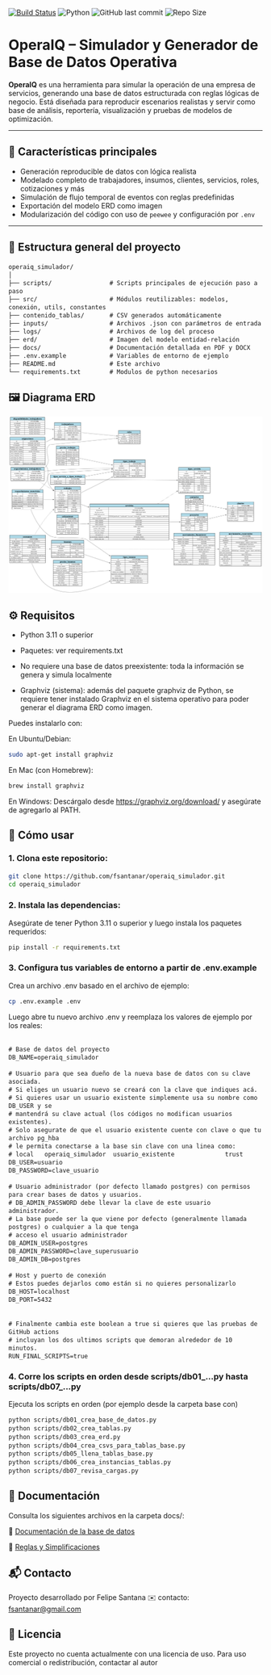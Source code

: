 [![Build Status](https://img.shields.io/github/actions/workflow/status/fsantanar/operaiq_simulador/python-ci.yml?branch=main)](https://github.com/fsantanar/operaiq_simulador/actions)
![Python](https://img.shields.io/badge/python-3.11-blue.svg)
![GitHub last commit](https://img.shields.io/github/last-commit/fsantanar/operaiq_simulador)
![Repo Size](https://img.shields.io/github/repo-size/fsantanar/operaiq_simulador)


# OperaIQ – Simulador y Generador de Base de Datos Operativa

**OperaIQ** es una herramienta para simular la operación de una empresa de servicios, generando una base de datos estructurada con reglas lógicas de negocio. Está diseñada para reproducir escenarios realistas y servir como base de análisis, reportería, visualización y pruebas de modelos de optimización.

---

## 📌 Características principales

- Generación reproducible de datos con lógica realista
- Modelado completo de trabajadores, insumos, clientes, servicios, roles, cotizaciones y más
- Simulación de flujo temporal de eventos con reglas predefinidas
- Exportación del modelo ERD como imagen
- Modularización del código con uso de `peewee` y configuración por `.env`

---

## 🧠 Estructura general del proyecto

```text
operaiq_simulador/
│
├── scripts/                # Scripts principales de ejecución paso a paso
├── src/                    # Módulos reutilizables: modelos, conexión, utils, constantes
├── contenido_tablas/       # CSV generados automáticamente
├── inputs/                 # Archivos .json con parámetros de entrada
├── logs/                   # Archivos de log del proceso
├── erd/                    # Imagen del modelo entidad-relación
├── docs/                   # Documentación detallada en PDF y DOCX
├── .env.example            # Variables de entorno de ejemplo
├── README.md               # Este archivo
└── requirements.txt        # Modulos de python necesarios
```

## 🖼️ Diagrama ERD
<img src="erd/diagrama_entidad_relacion.png" alt="ERD del Sistema" width="900">

## ⚙️ Requisitos

- Python 3.11 o superior

- Paquetes: ver requirements.txt

- No requiere una base de datos preexistente: toda la información se genera y simula localmente

- Graphviz (sistema): además del paquete graphviz de Python, se requiere tener instalado Graphviz en el sistema operativo para poder generar el diagrama ERD como imagen.

Puedes instalarlo con:

En Ubuntu/Debian:

```bash
sudo apt-get install graphviz
```

En Mac (con Homebrew):

```bash
brew install graphviz
```

En Windows: Descárgalo desde https://graphviz.org/download/ y asegúrate de agregarlo al PATH.

## 🚀 Cómo usar

### **1. Clona este repositorio:**

```bash
git clone https://github.com/fsantanar/operaiq_simulador.git
cd operaiq_simulador
```

### **2. Instala las dependencias:**

Asegúrate de tener Python 3.11 o superior y luego instala los paquetes requeridos:


```bash
pip install -r requirements.txt
```

### **3. Configura tus variables de entorno a partir de .env.example**

Crea un archivo .env basado en el archivo de ejemplo:

```bash
cp .env.example .env
```

Luego abre tu nuevo archivo .env y reemplaza los valores de ejemplo por los reales:

```env

# Base de datos del proyecto
DB_NAME=operaiq_simulador

# Usuario para que sea dueño de la nueva base de datos con su clave asociada.
# Si eliges un usuario nuevo se creará con la clave que indiques acá.
# Si quieres usar un usuario existente simplemente usa su nombre como DB_USER y se
# mantendrá su clave actual (los códigos no modifican usuarios existentes).
# Solo asegurate de que el usuario existente cuente con clave o que tu archivo pg_hba
# le permita conectarse a la base sin clave con una linea como:
# local   operaiq_simulador  usuario_existente              trust
DB_USER=usuario
DB_PASSWORD=clave_usuario

# Usuario administrador (por defecto llamado postgres) con permisos para crear bases de datos y usuarios.
# DB_ADMIN_PASSWORD debe llevar la clave de este usuario administrador.
# La base puede ser la que viene por defecto (generalmente llamada postgres) o cualquier a la que tenga
# acceso el usuario administrador
DB_ADMIN_USER=postgres
DB_ADMIN_PASSWORD=clave_superusuario
DB_ADMIN_DB=postgres

# Host y puerto de conexión
# Estos puedes dejarlos como están si no quieres personalizarlo
DB_HOST=localhost
DB_PORT=5432


# Finalmente cambia este boolean a true si quieres que las pruebas de GitHub actions
# incluyan los dos ultimos scripts que demoran alrededor de 10 minutos.
RUN_FINAL_SCRIPTS=true
```


### **4. Corre los scripts en orden desde scripts/db01_...py hasta scripts/db07_...py**

Ejecuta los scripts en orden (por ejemplo desde la carpeta base con)

```bash
python scripts/db01_crea_base_de_datos.py
python scripts/db02_crea_tablas.py
python scripts/db03_crea_erd.py
python scripts/db04_crea_csvs_para_tablas_base.py
python scripts/db05_llena_tablas_base.py
python scripts/db06_crea_instancias_tablas.py
python scripts/db07_revisa_cargas.py
```


## 📄 Documentación
Consulta los siguientes archivos en la carpeta docs/:

📘 [Documentación de la base de datos](docs/documentacion_base_de_datos.pdf)

📗 [Reglas y Simplificaciones](docs/reglas_y_simplificaciones.pdf)

## 📬 Contacto
Proyecto desarrollado por Felipe Santana
✉️ contacto: fsantanar@gmail.com

## 📝 Licencia
Este proyecto no cuenta actualmente con una licencia de uso. Para uso comercial o redistribución, contactar al autor
